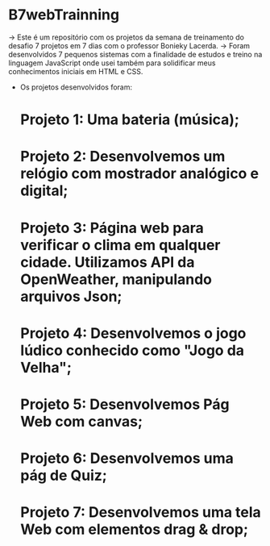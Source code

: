 # B7webTrainning
   -> Este é um repositório com os projetos da semana de treinamento do desafio 7 projetos em 7 dias com o professor Bonieky Lacerda.
   -> Foram desenvolvidos 7 pequenos sistemas com a finalidade de estudos e treino na linguagem JavaScript onde usei também para solidificar
meus conhecimentos iniciais em HTML e CSS.

* Os projetos desenvolvidos foram:

   # Projeto 1: Uma bateria (música);
   # Projeto 2: Desenvolvemos um relógio com mostrador analógico e digital;
   # Projeto 3: Página web para verificar o clima em qualquer cidade. Utilizamos API da OpenWeather, manipulando arquivos Json;
   # Projeto 4: Desenvolvemos o jogo lúdico conhecido como "Jogo da Velha";
   # Projeto 5: Desenvolvemos Pág Web com canvas;
   # Projeto 6: Desenvolvemos uma pág de Quiz;
   # Projeto 7: Desenvolvemos uma tela Web com elementos drag & drop;
   

